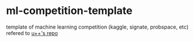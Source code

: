 # ml-competition-template
template of machine learning competition (kaggle, signate, probspace, etc)
refered to [u++'s repo](https://github.com/upura/ml-competition-template-titanic)
